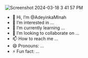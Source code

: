 ![Screenshot 2024-03-18 3 41 57 PM](https://github.com/AdeyinkaMInah/AdeyinkaMInah/assets/164424214/69516215-8b1e-444a-9c3e-fed77f3c015b)
- 👋 Hi, I’m @AdeyinkaMInah
- 👀 I’m interested in ...
- 🌱 I’m currently learning ...
- 💞️ I’m looking to collaborate on ...
- 📫 How to reach me ...
- 😄 Pronouns: ...
- ⚡ Fun fact: ...

<!---
AdeyinkaMInah/AdeyinkaMInah is a ✨ special ✨ repository because its `README.md` (this file) appears on your GitHub profile.
You can click the Preview link to take a look at your changes.
--->
